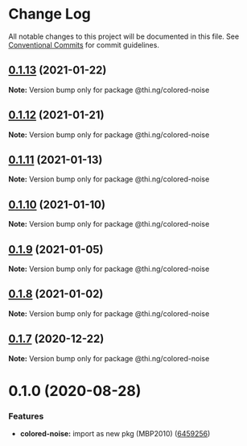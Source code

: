# Change Log

All notable changes to this project will be documented in this file.
See [Conventional Commits](https://conventionalcommits.org) for commit guidelines.

## [0.1.13](https://github.com/thi-ng/umbrella/compare/@thi.ng/colored-noise@0.1.12...@thi.ng/colored-noise@0.1.13) (2021-01-22)

**Note:** Version bump only for package @thi.ng/colored-noise





## [0.1.12](https://github.com/thi-ng/umbrella/compare/@thi.ng/colored-noise@0.1.11...@thi.ng/colored-noise@0.1.12) (2021-01-21)

**Note:** Version bump only for package @thi.ng/colored-noise





## [0.1.11](https://github.com/thi-ng/umbrella/compare/@thi.ng/colored-noise@0.1.10...@thi.ng/colored-noise@0.1.11) (2021-01-13)

**Note:** Version bump only for package @thi.ng/colored-noise





## [0.1.10](https://github.com/thi-ng/umbrella/compare/@thi.ng/colored-noise@0.1.9...@thi.ng/colored-noise@0.1.10) (2021-01-10)

**Note:** Version bump only for package @thi.ng/colored-noise





## [0.1.9](https://github.com/thi-ng/umbrella/compare/@thi.ng/colored-noise@0.1.8...@thi.ng/colored-noise@0.1.9) (2021-01-05)

**Note:** Version bump only for package @thi.ng/colored-noise





## [0.1.8](https://github.com/thi-ng/umbrella/compare/@thi.ng/colored-noise@0.1.7...@thi.ng/colored-noise@0.1.8) (2021-01-02)

**Note:** Version bump only for package @thi.ng/colored-noise





## [0.1.7](https://github.com/thi-ng/umbrella/compare/@thi.ng/colored-noise@0.1.6...@thi.ng/colored-noise@0.1.7) (2020-12-22)

**Note:** Version bump only for package @thi.ng/colored-noise





# 0.1.0 (2020-08-28)


### Features

* **colored-noise:** import as new pkg (MBP2010) ([6459256](https://github.com/thi-ng/umbrella/commit/64592562ee4e4374011edc596e28f41b94218b44))
